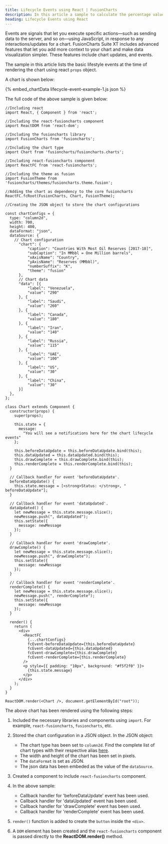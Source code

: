 ```yaml
---
title: Lifecycle Events using React | FusionCharts
description: In this article a sample to calculate the percentage value of the data plot with respect to the total is created.
heading: Lifecycle Events using React
---
```


Events are signals that let you execute specific actions—such as sending data to the server, and so on—using JavaScript, in response to any interactions/updates for a chart. FusionCharts Suite XT includes advanced features that let you add more context to your chart and make data visualization simpler. These features include chart updates, and events.

The sample in this article lists the basic lifestyle events at the time of rendering the chart using react `props` object.

A chart is shown below:

{% embed_chartData lifecycle-event-example-1.js json %}

The full code of the above sample is given below:

```
//Including react
import React, { Component } from 'react';

//Including the react-fusioncharts component
import ReactDOM from 'react-dom';

//Including the fusioncharts library
import FusionCharts from 'fusioncharts';

//Including the chart type
import Chart from 'fusioncharts/fusioncharts.charts';

//Including react-fusioncharts component
import ReactFC from 'react-fusioncharts';

//Including the theme as fusion
import FusionTheme from 'fusioncharts/themes/fusioncharts.theme.fusion';

//Adding the chart as dependency to the core fusioncharts
ReactFC.fcRoot(FusionCharts, Chart, FusionTheme);

//Creating the JSON object to store the chart configurations

const chartConfigs = {
  type: "column2d",
  width: 700,
  height: 400,
  dataFormat: "json",
  dataSource: {
    // Chart configuration
      "chart": {
          "caption": "Countries With Most Oil Reserves [2017-18]",
          "subCaption": "In MMbbl = One Million barrels",
          "xAxisName": "Country",
          "yAxisName": "Reserves (MMbbl)",
          "numberSuffix": "K",
          "theme": "fusion"
      },
      // Chart data
      "data": [{
          "label": "Venezuela",
          "value": "290"
      }, {
          "label": "Saudi",
          "value": "260"
      }, {
          "label": "Canada",
          "value": "180"
      }, {
          "label": "Iran",
          "value": "140"
      }, {
          "label": "Russia",
          "value": "115"
      }, {
          "label": "UAE",
          "value": "100"
      }, {
          "label": "US",
          "value": "30"
      }, {
          "label": "China",
          "value": "30"
      }]
  },
};

class Chart extends Component {
  constructor(props) {
    super(props);

    this.state = {
      message:
        "You will see a notifications here for the chart lifecycle events"
    };

    this.beforeDataUpdate = this.beforeDataUpdate.bind(this);
    this.dataUpdated = this.dataUpdated.bind(this);
    this.drawComplete = this.drawComplete.bind(this);
    this.renderComplete = this.renderComplete.bind(this);
  }

  // Callback handler for event 'beforeDataUpdate'.
  beforeDataUpdate() {
    this.state.message = [<strong>Status: </strong>, " beforeDataUpdate"];
  }

  // Callback handler for event 'dataUpdated'.
  dataUpdated() {
    let newMessage = this.state.message.slice();
    newMessage.push(", dataUpdated");
    this.setState({
      message: newMessage
    });
  }

  // Callback handler for event 'drawComplete'.
  drawComplete() {
    let newMessage = this.state.message.slice();
    newMessage.push(", drawComplete");
    this.setState({
      message: newMessage
    });
  }

  // Callback handler for event 'renderComplete'.
  renderComplete() {
    let newMessage = this.state.message.slice();
    newMessage.push(", renderComplete");
    this.setState({
      message: newMessage
    });
  }

  render() {
    return (
      <div>
        <ReactFC
          {...chartConfigs}
          fcEvent-beforeDataUpdate={this.beforeDataUpdate}
          fcEvent-dataUpdated={this.dataUpdated}
          fcEvent-drawComplete={this.drawComplete}
          fcEvent-renderComplete={this.renderComplete}
        />
        <p style={{ padding: "10px", background: "#f5f2f0" }}>
          {this.state.message}
        </p>
      </div>
    );
  }
}

ReactDOM.render(<Chart />, document.getElementById("root"));
```

The above chart has been rendered using the following steps:

1. Included the necessary libraries and components using `import`. For example, `react-fusioncharts`, `fusioncharts`, etc.

2. Stored the chart configuration in a JSON object. In the JSON object:
    * The chart type has been set to `column2d`. Find the complete list of chart types with their respective alias [here](https://www.fusioncharts.com/dev/chart-guide/list-of-charts).
    * The width and height of the chart has been set in pixels. 
    * The `dataFormat` is set as JSON.
    * The json data has been embeded as the value of the `dataSource`.

3. Created a component to include `react-fusioncharts` component.

4. In the above sample:
	* Callback handler for 'beforeDataUpdate' event has been used.
	* Callback handler for 'dataUpdated' event has been used.
	* Callback handler for 'drawComplete' event has been used.
	* Callback handler for 'renderComplete' event has been used.

5. `render()` function is added to create the `button` inside the `<div>`.

6. A `DOM` element has been created and the `react-fusioncharts` component is passed directly to the **ReactDOM.render()** method.